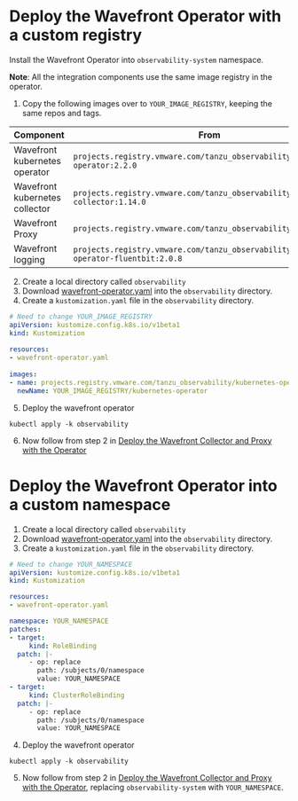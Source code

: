 # Deploy the Wavefront Operator with a custom registry

Install the Wavefront Operator into `observability-system` namespace.

**Note**: All the integration components use the same image registry in the operator.

1. Copy the following images over to `YOUR_IMAGE_REGISTRY`, keeping the same repos and tags.

| Component                      | From                                                                                   | To                                                        |
|--------------------------------|----------------------------------------------------------------------------------------|-----------------------------------------------------------|
| Wavefront kubernetes operator  | `projects.registry.vmware.com/tanzu_observability/kubernetes-operator:2.2.0`           | `YOUR_IMAGE_REGISTRY/kubernetes-operator:2.2.0`           |
| Wavefront kubernetes collector | `projects.registry.vmware.com/tanzu_observability/kubernetes-collector:1.14.0`         | `YOUR_IMAGE_REGISTRY/kubernetes-collector:1.14.0`         |
| Wavefront Proxy                | `projects.registry.vmware.com/tanzu_observability/proxy:12.1`                          | `YOUR_IMAGE_REGISTRY/proxy:12.1`                          |
| Wavefront logging              | `projects.registry.vmware.com/tanzu_observability/kubernetes-operator-fluentbit:2.0.8` | `YOUR_IMAGE_REGISTRY/kubernetes-operator-fluentbit:2.0.8` |

2. Create a local directory called `observability`
3. Download [wavefront-operator.yaml](https://raw.githubusercontent.com/wavefrontHQ/observability-for-kubernetes/main/deploy/wavefront-operator.yaml) into the `observability` directory.
4. Create a `kustomization.yaml` file in the `observability` directory.
  ```yaml
  # Need to change YOUR_IMAGE_REGISTRY
  apiVersion: kustomize.config.k8s.io/v1beta1
  kind: Kustomization
   
  resources:
  - wavefront-operator.yaml
   
  images:
  - name: projects.registry.vmware.com/tanzu_observability/kubernetes-operator
    newName: YOUR_IMAGE_REGISTRY/kubernetes-operator
  ```
5. Deploy the wavefront operator 
  ```
  kubectl apply -k observability
  ```
6. Now follow from step 2 in [Deploy the Wavefront Collector and Proxy with the Operator](../../README.md#deploy-the-wavefront-collector-and-proxy-with-the-operator)

# Deploy the Wavefront Operator into a custom namespace

1. Create a local directory called `observability`
2. Download [wavefront-operator.yaml](https://raw.githubusercontent.com/wavefrontHQ/observability-for-kubernetes/main/deploy/wavefront-operator.yaml) into the `observability` directory.
3. Create a `kustomization.yaml` file in the `observability` directory.
  ```yaml
  # Need to change YOUR_NAMESPACE
  apiVersion: kustomize.config.k8s.io/v1beta1
  kind: Kustomization

  resources:
  - wavefront-operator.yaml

  namespace: YOUR_NAMESPACE
  patches:
  - target:
       kind: RoleBinding
    patch: |-
       - op: replace
         path: /subjects/0/namespace
         value: YOUR_NAMESPACE
  - target:
       kind: ClusterRoleBinding
    patch: |-
       - op: replace
         path: /subjects/0/namespace
         value: YOUR_NAMESPACE
  ```
4. Deploy the wavefront operator
  ```
  kubectl apply -k observability
  ```
5. Now follow from step 2 in [Deploy the Wavefront Collector and Proxy with the Operator](../../README.md#deploy-the-wavefront-collector-and-proxy-with-the-operator),
   replacing `observability-system` with `YOUR_NAMESPACE`.
